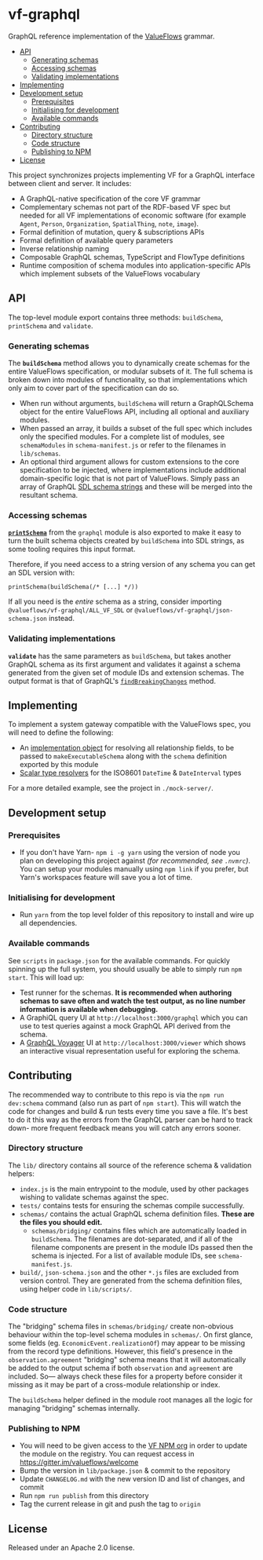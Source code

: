 # vf-graphql

GraphQL reference implementation of the [ValueFlows](http://valueflo.ws/) grammar.

<!-- MarkdownTOC -->

- [API](#api)
	- [Generating schemas](#generating-schemas)
	- [Accessing schemas](#accessing-schemas)
	- [Validating implementations](#validating-implementations)
- [Implementing](#implementing)
- [Development setup](#development-setup)
	- [Prerequisites](#prerequisites)
	- [Initialising for development](#initialising-for-development)
	- [Available commands](#available-commands)
- [Contributing](#contributing)
	- [Directory structure](#directory-structure)
	- [Code structure](#code-structure)
	- [Publishing to NPM](#publishing-to-npm)
- [License](#license)

<!-- /MarkdownTOC -->


This project synchronizes projects implementing VF for a GraphQL interface between client and server. It includes:

- A GraphQL-native specification of the core VF grammar
- Complementary schemas not part of the RDF-based VF spec but needed for all VF implementations of economic software (for example `Agent`, `Person`, `Organization`, `SpatialThing`, `note`, `image`). 
- Formal definition of mutation, query & subscriptions APIs
- Formal definition of available query parameters
- Inverse relationship naming
- Composable GraphQL schemas, TypeScript and FlowType definitions
- Runtime composition of schema modules into application-specific APIs which implement subsets of the ValueFlows vocabulary




## API

The top-level module export contains three methods: `buildSchema`, `printSchema` and `validate`.

### Generating schemas

The **`buildSchema`** method allows you to dynamically create schemas for the entire ValueFlows specification, or modular subsets of it. The full schema is broken down into modules of functionality, so that implementations which only aim to cover part of the specification can do so.

- When run without arguments, `buildSchema` will return a GraphQLSchema object for the entire ValueFlows API, including all optional and auxiliary modules.
- When passed an array, it builds a subset of the full spec which includes only the specified modules. For a complete list of modules, see `schemaModules` in `schema-manifest.js` or refer to the filenames in `lib/schemas`.
- An optional third argument allows for custom extensions to the core specification to be injected, where implementations include additional domain-specific logic that is not part of ValueFlows. Simply pass an array of GraphQL [SDL schema strings](https://graphql.org/learn/schema/) and these will be merged into the resultant schema.

### Accessing schemas

[**`printSchema`**](https://graphql.org/graphql-js/utilities/#printschema) from the `graphql` module is also exported to make it easy to turn the built schema objects created by `buildSchema` into SDL strings, as some tooling requires this input format.

Therefore, if you need access to a string version of any schema you can get an SDL version with:

	printSchema(buildSchema(/* [...] */))

If all you need is the *entire* schema as a string, consider importing `@valueflows/vf-graphql/ALL_VF_SDL` or `@valueflows/vf-graphql/json-schema.json` instead.

### Validating implementations

**`validate`** has the same parameters as `buildSchema`, but takes another GraphQL schema as its first argument and validates it against a schema generated from the given set of module IDs and extension schemas. The output format is that of GraphQL's [`findBreakingChanges`](https://github.com/graphql/graphql-js/blob/master/src/utilities/findBreakingChanges.js) method.




## Implementing

To implement a system gateway compatible with the ValueFlows spec, you will need to define the following:

- An [implementation object](https://www.apollographql.com/docs/graphql-tools/generate-schema.html) for resolving all relationship fields, to be passed to `makeExecutableSchema` along with the `schema` definition exported by this module
- [Scalar type resolvers](https://www.apollographql.com/docs/graphql-tools/scalars.html) for the ISO8601 `DateTime` & `DateInterval` types

For a more detailed example, see the project in `./mock-server/`.




## Development setup

### Prerequisites

- If you don't have Yarn- `npm i -g yarn` using the version of node you plan on developing this project against *(for recommended, see `.nvmrc`)*. You can setup your modules manually using `npm link` if you prefer, but Yarn's workspaces feature will save you a lot of time.

### Initialising for development

- Run `yarn` from the top level folder of this repository to install and wire up all dependencies.

### Available commands

See `scripts` in `package.json` for the available commands. For quickly spinning up the full system, you should usually be able to simply run `npm start`. This will load up:

- Test runner for the schemas. **It is recommended when authoring schemas to save often and watch the test output, as no line number information is available when debugging.**
- A GraphiQL query UI at `http://localhost:3000/graphql` which you can use to test queries against a mock GraphQL API derived from the schema.
- A [GraphQL Voyager](https://apis.guru/graphql-voyager/) UI at `http://localhost:3000/viewer` which shows an interactive visual representation useful for exploring the schema.


## Contributing

The recommended way to contribute to this repo is via the `npm run dev:schema` command (also run as part of `npm start`). This will watch the code for changes and build & run tests every time you save a file. It's best to do it this way as the errors from the GraphQL parser can be hard to track down- more frequent feedback means you will catch any errors sooner.

### Directory structure

The `lib/` directory contains all source of the reference schema & validation helpers:

- `index.js` is the main entrypoint to the module, used by other packages wishing to validate schemas against the spec.
- `tests/` contains tests for ensuring the schemas compile successfully.
- `schemas/` contains the actual GraphQL schema definition files. **These are the files you should edit.**
	- `schemas/bridging/` contains files which are automatically loaded in `buildSchema`. The filenames are dot-separated, and if all of the filename components are present in the module IDs passed then the schema is injected. For a list of available module IDs, see `schema-manifest.js`.
- `build/`, `json-schema.json` and the other `*.js` files are excluded from version control. They are generated from the schema definition files, using helper code in `lib/scripts/`.


### Code structure

The "bridging" schema files in `schemas/bridging/` create non-obvious behaviour within the top-level schema modules in `schemas/`. On first glance, some fields (eg. `EconomicEvent.realizationOf`) may appear to be missing from the record type definitions. However, this field's presence in the `observation.agreement` "bridging" schema means that it will automatically be added to the output schema if both `observation` and `agreement` are included. So&mdash; always check these files for a property before consider it missing as it may be part of a cross-module relationship or index.

The `buildSchema` helper defined in the module root manages all the logic for managing "bridging" schemas internally.


### Publishing to NPM

- You will need to be given access to the [VF NPM org](https://www.npmjs.com/org/valueflows) in order to update the module on the registry. You can request access in https://gitter.im/valueflows/welcome
- Bump the version in `lib/package.json` & commit to the repository
- Update `CHANGELOG.md` with the new version ID and list of changes, and commit
- Run `npm run publish` from this directory
- Tag the current release in git and push the tag to `origin`




## License

Released under an Apache 2.0 license.
